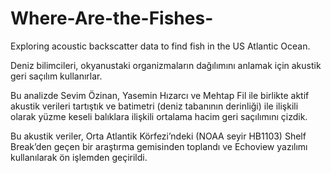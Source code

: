 # Where-Are-the-Fishes-
Exploring acoustic backscatter data to find fish in the US Atlantic Ocean. 

Deniz bilimcileri, okyanustaki organizmaların dağılımını anlamak için akustik geri saçılım kullanırlar.

Bu analizde Sevim Özinan, Yasemin Hızarcı ve Mehtap Fil ile birlikte aktif akustik verileri tartıştık ve batimetri (deniz tabanının derinliği) ile ilişkili olarak yüzme keseli balıklara ilişkili ortalama hacim geri saçılımını çizdik. 

Bu akustik veriler, Orta Atlantik Körfezi’ndeki (NOAA seyir HB1103) Shelf Break’den geçen bir araştırma gemisinden toplandı ve Echoview yazılımı kullanılarak ön işlemden geçirildi.
